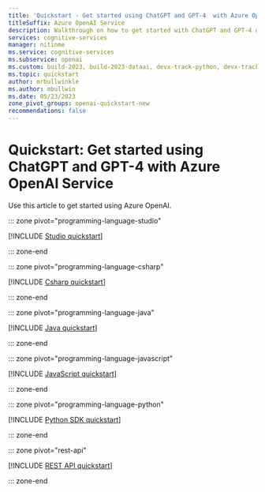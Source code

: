 ```yaml
---
title: 'Quickstart - Get started using ChatGPT and GPT-4  with Azure OpenAI Service'
titleSuffix: Azure OpenAI Service
description: Walkthrough on how to get started with ChatGPT and GPT-4 on Azure OpenAI Service.
services: cognitive-services
manager: nitinme
ms.service: cognitive-services
ms.subservice: openai
ms.custom: build-2023, build-2023-dataai, devx-track-python, devx-track-dotnet, devx-track-extended-java, devx-track-js
ms.topic: quickstart
author: mrbullwinkle
ms.author: mbullwin
ms.date: 05/23/2023
zone_pivot_groups: openai-quickstart-new
recommendations: false
---
```


# Quickstart: Get started using ChatGPT  and GPT-4  with Azure OpenAI Service

Use this article to get started using Azure OpenAI.

::: zone pivot="programming-language-studio"

[!INCLUDE [Studio quickstart](includes/chatgpt-studio.md)]

::: zone-end

::: zone pivot="programming-language-csharp"

[!INCLUDE [Csharp quickstart](includes/chatgpt-dotnet.md)]

::: zone-end

::: zone pivot="programming-language-java"

[!INCLUDE [Java quickstart](includes/chatgpt-java.md)]

::: zone-end

::: zone pivot="programming-language-javascript"

[!INCLUDE [JavaScript quickstart](includes/chatgpt-javascript.md)]

::: zone-end

::: zone pivot="programming-language-python"

[!INCLUDE [Python SDK quickstart](includes/chatgpt-python.md)]

::: zone-end

::: zone pivot="rest-api"

[!INCLUDE [REST API quickstart](includes/chatgpt-rest.md)]

::: zone-end
